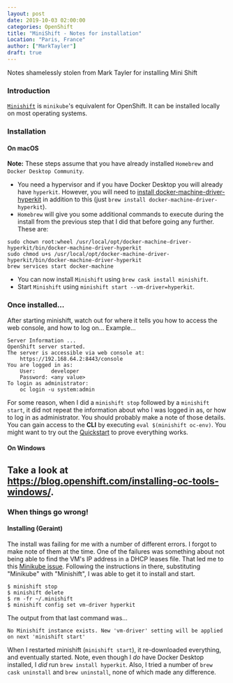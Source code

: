 ```yaml
---
layout: post
date: 2019-10-03 02:00:00
categories: OpenShift
title: "MiniShift - Notes for installation"
Location: "Paris, France"
author: ["MarkTayler"]
draft: true
---
```

Notes shamelessly stolen from Mark Tayler for installing Mini Shift
<!--more-->
### Introduction
[`Minishift`](https://docs.okd.io/latest/minishift/index.html) is `minikube`'s equivalent for OpenShift. It can be installed locally on most operating systems.


### Installation
#### On macOS
**Note:** These steps assume that you have already installed `Homebrew` and `Docker Desktop Community`.
- You need a hypervisor and if you have Docker Desktop you will already have `hyperkit`. However, you will need to [install docker-machine-driver-hyperkit](https://docs.okd.io/latest/minishift/getting-started/setting-up-virtualization-environment.html#setting-up-hyperkit-driver) in addition to this (just `brew install docker-machine-driver-hyperkit`).
- `Homebrew` will give you some additional commands to execute during the install from the previous step that I did that before going any further. These are:
```
sudo chown root:wheel /usr/local/opt/docker-machine-driver-hyperkit/bin/docker-machine-driver-hyperkit
sudo chmod u+s /usr/local/opt/docker-machine-driver-hyperkit/bin/docker-machine-driver-hyperkit
brew services start docker-machine
```
- You can now install `Minishift` using `brew cask install minishift`.
- Start `Minishift` using `minishift start --vm-driver=hyperkit`.


### Once installed...
After starting minishift, watch out for where it tells you how to access the web console, and how to log on...
Example...
```
Server Information ...
OpenShift server started.
The server is accessible via web console at:
    https://192.168.64.2:8443/console
You are logged in as:
    User:     developer
    Password: <any value>
To login as administrator:
    oc login -u system:admin
```
For some reason, when I did a `minishift stop` followed by a `minishift start`, it did not repeat the information about who I was logged in as, or how to log in as administrator. You should probably make a note of those details.
You can gain access to the **CLI** by executing `eval $(minishift oc-env)`.
You might want to try out the [Quickstart](https://docs.okd.io/latest/minishift/getting-started/quickstart.html) to prove everything works.


#### On Windows
Take a look at https://blog.openshift.com/installing-oc-tools-windows/.
---
### When things go wrong!
#### Installing (Geraint)
The install was failing for me with a number of different errors. I forgot to make note of them at the time. One of the failures was something about not being able to find the VM's IP address in a DHCP leases file. That led me to this [Minikube issue](https://github.com/kubernetes/minikube/issues/4206).
Following the instructions in there, substituting "Minikube" with "Minishift", I was able to get it to install and start.
```
$ minishift stop
$ minishift delete
$ rm -fr ~/.minishift
$ minishift config set vm-driver hyperkit
```
The output from that last command was...
```
No Minishift instance exists. New 'vm-driver' setting will be applied on next 'minishift start'
```
When I restarted minishift (`minishift start`), it re-downloaded everything, and eventually started.
Note, even though I _do_ have Docker Desktop installed, I _did_ run `brew install hyperkit`. Also, I tried a number of `brew cask uninstall` and `brew uninstall`, none of which made any difference.
